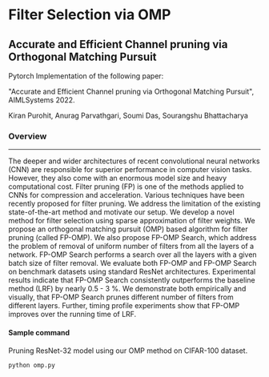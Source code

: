 # Filter Selection via OMP

##  Accurate and Efficient Channel pruning via Orthogonal Matching Pursuit
Pytorch Implementation of the following paper: 

"Accurate and Efficient Channel pruning via Orthogonal Matching Pursuit", AIMLSystems 2022.

Kiran Purohit, Anurag Parvathgari, Soumi Das, Sourangshu Bhattacharya


### Overview
---
The deeper and wider architectures of recent convolutional neural networks (CNN) are responsible for superior performance in computer vision tasks. However, they also come with an enormous model size and heavy computational cost. Filter pruning (FP) is one of the methods applied to CNNs for compression and acceleration. Various techniques have been  recently proposed for filter pruning. We address the limitation of the existing state-of-the-art method and motivate our setup. We develop a novel method for filter selection using sparse approximation of filter weights. We propose an orthogonal matching pursuit (OMP) based algorithm for filter pruning (called FP-OMP). We also propose FP-OMP Search, which address the problem of removal of uniform number of filters from all the layers of a network. FP-OMP Search performs a search over all the layers with a given batch size of filter removal. We evaluate both FP-OMP and FP-OMP Search on benchmark datasets using standard ResNet architectures. Experimental results indicate that FP-OMP Search consistently outperforms the baseline method (LRF) by nearly 0.5 - 3 %. We demonstrate both empirically and visually, that FP-OMP Search prunes different number of filters from different layers. Further, timing profile experiments show that FP-OMP improves over the running time of LRF.

#### Sample command
Pruning ResNet-32 model using our OMP method on CIFAR-100 dataset.
```
python omp.py
